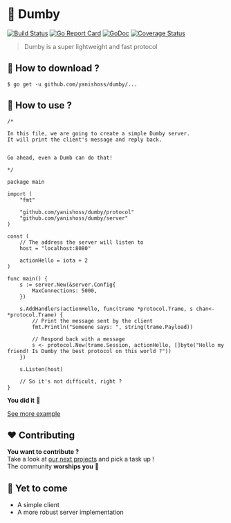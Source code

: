 # :ram: Dumby  
[![Build Status](https://travis-ci.org/yanishoss/dumby.svg?branch=master)](https://travis-ci.org/yanishoss/dumby)
[![Go Report Card](https://goreportcard.com/badge/github.com/yanishoss/dumby)](https://goreportcard.com/report/github.com/yanishoss/dumby)
[![GoDoc](https://godoc.org/github.com/yanishoss/dumby?status.svg)](https://godoc.org/github.com/yanishoss/dumby)
[![Coverage Status](https://coveralls.io/repos/github/yanishoss/dumby/badge.svg?branch=master)](https://coveralls.io/github/yanishoss/dumby?branch=master)  

> Dumby is a super lightweight and fast protocol

## :satellite: How to download ?   
```shell
$ go get -u github.com/yanishoss/dumby/...
```

## :electric_plug: How to use ?

```golang
/*

In this file, we are going to create a simple Dumby server.
It will print the client's message and reply back.


Go ahead, even a Dumb can do that!

*/

package main

import (
	"fmt"

	"github.com/yanishoss/dumby/protocol"
	"github.com/yanishoss/dumby/server"
)

const (
	// The address the server will listen to
	host = "localhost:8080"

	actionHello = iota + 2
)

func main() {
	s := server.New(&server.Config{
		MaxConnections: 5000,
	})

	s.AddHandlers(actionHello, func(trame *protocol.Trame, s chan<- *protocol.Trame) {
		// Print the message sent by the client
		fmt.Println("Someone says: ", string(trame.Payload))

		// Respond back with a message
		s <- protocol.New(trame.Session, actionHello, []byte("Hello my friend! Is Dumby the best protocol on this world ?"))
	})

	s.Listen(host)

	// So it's not difficult, right ?
}
```  
**You did it** :clap:

[See more example](./example "Examples")

## :heart: Contributing
**You want to contribute ?**   
Take a look at [our next projects](https://github.com/yanishoss/dumby/projects "Projects") and pick a task up !  
The community **worships you** :clap:

## :running: Yet to come  

* A simple client
* A more robust server implementation
